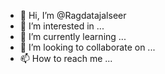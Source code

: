 - 👋 Hi, I’m @Ragdatajalseer
- 👀 I’m interested in ...
- 🌱 I’m currently learning ...
- 💞️ I’m looking to collaborate on ...
- 📫 How to reach me ...

<!---
Ragdatajalseer/Ragdatajalseer is a ✨ special ✨ repository because its `README.md` (this file) appears on your GitHub profile.
You can click the Preview link to take a look at your changes.
--->
